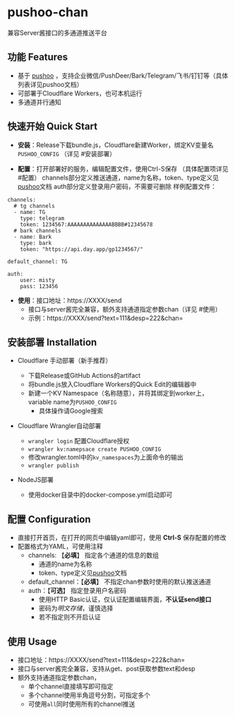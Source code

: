# pushoo-chan

兼容Server酱接口的多通道推送平台

## 功能 Features

- 基于 [pushoo](https://pushoo.js.org/) ，支持企业微信/PushDeer/Bark/Telegram/飞书/钉钉等（具体列表详见pushoo文档）
- 可部署于Cloudflare Workers，也可本机运行
- 多通道并行通知

## 快速开始 Quick Start

- **安装**：Release下载bundle.js，Cloudflare新建Worker，绑定KV变量名`PUSHOO_CONFIG` （详见 #安装部署）

- **配置**：打开部署好的服务，编辑配置文件，使用Ctrl-S保存 （具体配置项详见 #配置）
  channels部分定义推送通道，name为名称，token、type定义见[pushoo](https://pushoo.js.org/)文档
  auth部分定义登录用户密码，不需要可删除
  样例配置文件：
```
channels:
  # tg channels
  - name: TG
    type: telegram
    token: 1234567:AAAAAAAAAAAAAABBBB#12345678
  # bark channels
  - name: Bark
    type: bark
    token: "https://api.day.app/gp1234567/"

default_channel: TG

auth:
    user: misty
    pass: 123456
```
- **使用**：接口地址：https://XXXX/send
  - 接口与server酱完全兼容，额外支持通道指定参数chan（详见 #使用）
  - 示例：https://XXXX/send?text=111&desp=222&chan=


## 安装部署 Installation

- Cloudflare 手动部署（新手推荐）
  - 下载Release或GitHub Actions的artifact
  - 将bundle.js放入Cloudflare Workers的Quick Edit的编辑器中
  - 新建一个KV Namespace（名称随意），并将其绑定到worker上，variable name为`PUSHOO_CONFIG`
    - 具体操作请Google搜索

- Cloudflare Wrangler自动部署
  - `wrangler login` 配置Cloudflare授权
  - `wrangler kv:namepsace create PUSHOO_CONFIG`
  - 修改wrangler.toml中的`kv_namespaces`为上面命令的输出
  - `wrangler publish`

- NodeJS部署
  - 使用docker目录中的docker-compose.yml启动即可

## 配置 Configuration

- 直接打开首页，在打开的网页中编辑yaml即可，使用 **Ctrl-S** 保存配置的修改
- 配置格式为YAML，可使用注释
  - channels: 【**必填**】 指定各个通道的信息的数组
    - 通道的name为名称
    - token、type定义见[pushoo](https://pushoo.js.org/)文档
  - default_channel：【**必填**】 不指定chan参数时使用的默认推送通道
  - auth：【**可选**】 指定登录用户名密码
    - 使用HTTP Basic认证，仅认证配置编辑界面，**不认证send接口**
    - 密码为*明文存储*，谨慎选择
    - 若不指定则不开启认证

## 使用 Usage

- 接口地址：https://XXXX/send?text=111&desp=222&chan=
- 接口与server酱完全兼容，支持从get、post获取参数text和desp
- 额外支持通道指定参数chan，
  - 单个channel直接填写即可指定
  - 多个channel使用半角逗号分割，可指定多个
  - 可使用`all`同时使用所有的channel推送